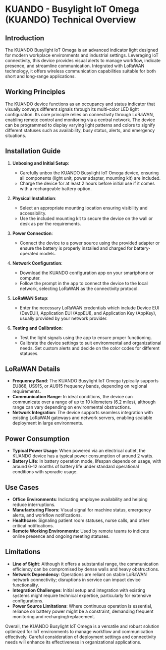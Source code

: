 # KUANDO - Busylight IoT Omega (KUANDO) Technical Overview

## Introduction
The KUANDO Busylight IoT Omega is an advanced indicator light designed for modern workplace environments and industrial settings. Leveraging IoT connectivity, this device provides visual alerts to manage workflow, indicate presence, and streamline communication. Integrated with LoRaWAN technology, it offers wireless communication capabilities suitable for both short and long-range applications.

## Working Principles
The KUANDO device functions as an occupancy and status indicator that visually conveys different signals through its multi-color LED light configuration. Its core principle relies on connectivity through LoRaWAN, enabling remote control and monitoring via a central network. The device can be programmed to display varying light patterns and colors to signify different statuses such as availability, busy status, alerts, and emergency situations. 

## Installation Guide

1. **Unboxing and Initial Setup**:
   - Carefully unbox the KUANDO Busylight IoT Omega device, ensuring all components (light unit, power adapter, mounting kit) are included.
   - Charge the device for at least 2 hours before initial use if it comes with a rechargeable battery option.

2. **Physical Installation**:
   - Select an appropriate mounting location ensuring visibility and accessibility.
   - Use the included mounting kit to secure the device on the wall or desk as per the requirements.

3. **Power Connection**:
   - Connect the device to a power source using the provided adapter or ensure the battery is properly installed and charged for battery-operated models.

4. **Network Configuration**:
   - Download the KUANDO configuration app on your smartphone or computer.
   - Follow the prompt in the app to connect the device to the local network, selecting LoRaWAN as the connectivity protocol.

5. **LoRaWAN Setup**:
   - Enter the necessary LoRaWAN credentials which include Device EUI (DevEUI), Application EUI (AppEUI), and Application Key (AppKey), usually provided by your network provider.

6. **Testing and Calibration**:
   - Test the light signals using the app to ensure proper functioning.
   - Calibrate the device settings to suit environmental and organizational needs. Set custom alerts and decide on the color codes for different statuses.

## LoRaWAN Details
- **Frequency Band**: The KUANDO Busylight IoT Omega typically supports EU868, US915, or AU915 frequency bands, depending on regional requirements.
- **Communication Range**: In ideal conditions, the device can communicate over a range of up to 10 kilometers (6.2 miles), although range can vary depending on environmental obstructions.
- **Network Integration**: The device supports seamless integration with existing LoRaWAN gateways and network servers, enabling scalable deployment in large environments.

## Power Consumption
- **Typical Power Usage**: When powered via an electrical outlet, the KUANDO device has a typical power consumption of around 2 watts.
- **Battery Life**: In battery operation mode, lifespan depends on usage, with around 6-12 months of battery life under standard operational conditions with sporadic usage.

## Use Cases
- **Office Environments**: Indicating employee availability and helping reduce interruptions.
- **Manufacturing Floors**: Visual signal for machine status, emergency alerts, and workflow notifications.
- **Healthcare**: Signaling patient room statuses, nurse calls, and other critical notifications.
- **Remote Working Environments**: Used by remote teams to indicate online presence and ongoing meeting statuses.

## Limitations
- **Line of Sight**: Although it offers a substantial range, the communication efficiency can be compromised by dense walls and heavy obstructions.
- **Network Dependency**: Operations are reliant on stable LoRaWAN network connectivity; disruptions in service can impact device functionality.
- **Integration Challenges**: Initial setup and integration with existing systems might require technical expertise, particularly for extensive configurations.
- **Power Source Limitations**: Where continuous operation is essential, reliance on battery power might be a constraint, demanding frequent monitoring and recharging/replacement.

Overall, the KUANDO Busylight IoT Omega is a versatile and robust solution optimized for IoT environments to manage workflow and communication effectively. Careful consideration of deployment settings and connectivity needs will enhance its effectiveness in organizational applications.